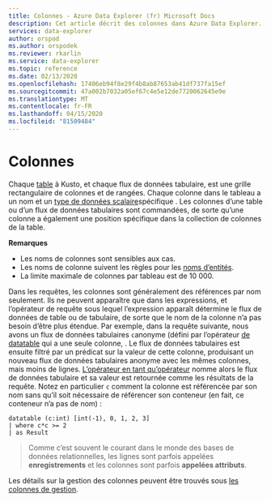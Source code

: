 ```yaml
---
title: Colonnes - Azure Data Explorer (fr) Microsoft Docs
description: Cet article décrit des colonnes dans Azure Data Explorer.
services: data-explorer
author: orspod
ms.author: orspodek
ms.reviewer: rkarlin
ms.service: data-explorer
ms.topic: reference
ms.date: 02/13/2020
ms.openlocfilehash: 17406eb94f8e29f4b8ab87653ab41df737fa15ef
ms.sourcegitcommit: 47a002b7032a05ef67c4e5e12de7720062645e9e
ms.translationtype: MT
ms.contentlocale: fr-FR
ms.lasthandoff: 04/15/2020
ms.locfileid: "81509484"
---
```

# <a name="columns"></a>Colonnes

Chaque [table](tables.md) à Kusto, et chaque flux de données tabulaire, est une grille rectangulaire de colonnes et de rangées. Chaque colonne dans le tableau a un nom et un [type de données scalaire](../scalar-data-types/index.md)spécifique . Les colonnes d’une table ou d’un flux de données tabulaires sont commandées, de sorte qu’une colonne a également une position spécifique dans la collection de colonnes de la table.

**Remarques**  

* Les noms de colonnes sont sensibles aux cas.
* Les noms de colonne suivent les règles pour les [noms d’entités](./entity-names.md).
* La limite maximale de colonnes par tableau est de 10 000.

Dans les requêtes, les colonnes sont généralement des références par nom seulement. Ils ne peuvent apparaître que dans les expressions, et l’opérateur de requête sous lequel l’expression apparaît détermine le flux de données de table ou de tabulaire, de sorte que le nom de la colonne n’a pas besoin d’être plus étendue. Par exemple, dans la requête suivante, nous avons un flux de données tabulaires `c`anonyme (défini par l’opérateur [de datatable](../datatableoperator.md) qui a une seule colonne, . Le flux de données tabulaires est ensuite filtré par un prédicat sur la valeur de cette colonne, produisant un nouveau flux de données tabulaires anonyme avec les mêmes colonnes, mais moins de lignes. [L’opérateur en tant qu’opérateur](../asoperator.md) nomme alors le flux de données tabulaire et sa valeur est retournée comme les résultats de la requête.
Notez en particulier `c` comment la colonne est référencée par son nom sans qu’il soit nécessaire de référencer son conteneur (en fait, ce conteneur n’a pas de nom) :

```kusto
datatable (c:int) [int(-1), 0, 1, 2, 3]
| where c*c >= 2
| as Result
```

> Comme c’est souvent le courant dans le monde des bases de données relationnelles, les lignes sont parfois appelées **enregistrements** et les colonnes sont parfois **appelées attributs**.

Les détails sur la gestion des colonnes peuvent être trouvés sous [les colonnes de gestion](../../management/columns.md).